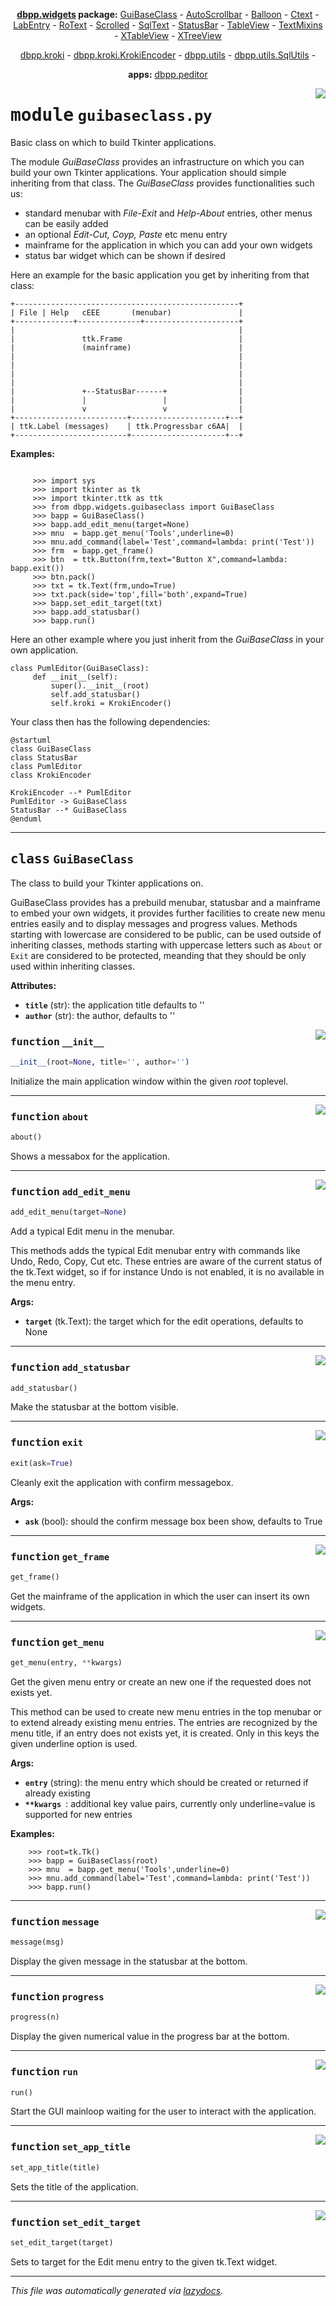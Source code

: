 <center>

**[dbpp.widgets](dbpp.widgets.md) package:** 
[GuiBaseClass](dbpp.widgets.guibaseclass.md) -
[AutoScrollbar](dbpp.widgets.autoscrollbar.md) -
[Balloon](dbpp.widgets.balloon.md) -
[Ctext](dbpp.widgets.ctext.md) -
[LabEntry](dbpp.widgets.labentry.md) -
[RoText](dbpp.widgets.rotext.md) -
[Scrolled](dbpp.widgets.scrolled.md) -
[SqlText](dbpp.widgets.sqltext.md) -
[StatusBar](dbpp.widgets.statusbar.md) -
[TableView](dbpp.widgets.tableview.md) -
[TextMixins](dbpp.widgets.textmixins.md) -
[XTableView](dbpp.widgets.xtableview.md) -
[XTreeView](dbpp.widgets.xtreeview.md) 

[dbpp.kroki](dbpp.kroki.md) - 
[dbpp.kroki.KrokiEncoder](dbpp.kroki.krokiencoder.md) -
[dbpp.utils](dbpp.utils.md) - 
[dbpp.utils.SqlUtils](dbpp.utils.sqlutils.md)  -

**apps:** [dbpp.peditor](dbpp.peditor.pumleditor.md)


</center>

<!-- markdownlint-disable -->

<a href="../dbpp/widgets/guibaseclass.py#L0"><img align="right" style="float:right;" src="https://img.shields.io/badge/-source-cccccc?style=flat-square" /></a>

# <kbd>module</kbd> `guibaseclass.py`
Basic class on which to build Tkinter applications. 

The module *GuiBaseClass* provides an infrastructure on which you can build your own Tkinter applications. Your application should simple inheriting from that class.  The *GuiBaseClass* provides functionalities such us: 


- standard menubar with *File-Exit* and *Help-About* entries, other menus can be easily added 
- an optional *Edit-Cut, Coyp, Paste* etc menu entry 
- mainframe for the application in which you can add your own widgets 
- status bar widget which can be shown if desired 

Here an example for the basic application you get by inheriting from that class: 

```{.kroki echo=false dia=ditaa}
+--------------------------------------------------+
| File | Help   cEEE       (menubar)               |
+-------------+--------------+---------------------+
|                                                  |
|               ttk.Frame                          |
|               (mainframe)                        |
|                                                  |
|                                                  |
|                                                  |
|                                                  |
|               +--StatusBar------+                |
|               |                 |                |
|               v                 v                |
+-------------------------+---------------------+--+
| ttk.Label (messages)    | ttk.Progressbar c6AA|  | 
+-------------------------+---------------------+--+
``` 



**Examples:**
 

```

     >>> import sys
     >>> import tkinter as tk
     >>> import tkinter.ttk as ttk
     >>> from dbpp.widgets.guibaseclass import GuiBaseClass
     >>> bapp = GuiBaseClass() 
     >>> bapp.add_edit_menu(target=None)
     >>> mnu  = bapp.get_menu('Tools',underline=0)
     >>> mnu.add_command(label='Test',command=lambda: print('Test'))    
     >>> frm  = bapp.get_frame()
     >>> btn  = ttk.Button(frm,text="Button X",command=lambda: bapp.exit())
     >>> btn.pack()
     >>> txt = tk.Text(frm,undo=True)
     >>> txt.pack(side='top',fill='both',expand=True)
     >>> bapp.set_edit_target(txt)
     >>> bapp.add_statusbar()
     >>> bapp.run()

``` 

Here an other example where you just inherit from the *GuiBaseClass* in your own application. 

```
class PumlEditor(GuiBaseClass):
     def __init__(self):
         super().__init__(root)
         self.add_statusbar()
         self.kroki = KrokiEncoder()
``` 

Your class then has the following dependencies: 

```{.kroki dia=plantuml echo=false}
@startuml
class GuiBaseClass
class StatusBar
class PumlEditor
class KrokiEncoder

KrokiEncoder --* PumlEditor
PumlEditor -> GuiBaseClass
StatusBar --* GuiBaseClass
@enduml
```  





---

## <kbd>class</kbd> `GuiBaseClass`
The class to build your Tkinter applications on. 

GuiBaseClass provides has a prebuild menubar, statusbar and a mainframe to embed your own widgets, it provides further facilities to create new menu entries easily and to display messages and progress values. Methods starting with lowercase are considered to be public, can be used outside of inheriting classes, methods starting with uppercase letters such as `About` or `Exit` are considered to be protected, meanding that they should be only used within inheriting classes. 



**Attributes:**
 
 - <b>`title`</b> (str):  the application title defaults to '' 
 - <b>`author`</b> (str):  the author, defaults to '' 

<a href="../dbpp/widgets/guibaseclass.py#L103"><img align="right" style="float:right;" src="https://img.shields.io/badge/-source-cccccc?style=flat-square" /></a>

### <kbd>function</kbd> `__init__`

```python
__init__(root=None, title='', author='')
```

Initialize the main application window within the given *root* toplevel. 




---

<a href="../dbpp/widgets/guibaseclass.py#L273"><img align="right" style="float:right;" src="https://img.shields.io/badge/-source-cccccc?style=flat-square" /></a>

### <kbd>function</kbd> `about`

```python
about()
```

Shows a messabox for the application. 

---

<a href="../dbpp/widgets/guibaseclass.py#L188"><img align="right" style="float:right;" src="https://img.shields.io/badge/-source-cccccc?style=flat-square" /></a>

### <kbd>function</kbd> `add_edit_menu`

```python
add_edit_menu(target=None)
```

Add a typical Edit menu in the menubar. 

This methods adds the typical Edit menubar entry with commands like Undo, Redo, Copy, Cut etc. These entries are aware of the current status of the tk.Text widget, so if for instance Undo is not enabled, it is no available in the menu entry. 



**Args:**
 
 - <b>`target`</b> (tk.Text):  the target which for the edit operations, defaults to None 



---

<a href="../dbpp/widgets/guibaseclass.py#L135"><img align="right" style="float:right;" src="https://img.shields.io/badge/-source-cccccc?style=flat-square" /></a>

### <kbd>function</kbd> `add_statusbar`

```python
add_statusbar()
```

Make the statusbar at the bottom visible. 

---

<a href="../dbpp/widgets/guibaseclass.py#L264"><img align="right" style="float:right;" src="https://img.shields.io/badge/-source-cccccc?style=flat-square" /></a>

### <kbd>function</kbd> `exit`

```python
exit(ask=True)
```

Cleanly exit the application with confirm messagebox. 



**Args:**
 
 - <b>`ask`</b> (bool):  should the confirm message box been show, defaults to True 

---

<a href="../dbpp/widgets/guibaseclass.py#L148"><img align="right" style="float:right;" src="https://img.shields.io/badge/-source-cccccc?style=flat-square" /></a>

### <kbd>function</kbd> `get_frame`

```python
get_frame()
```

Get the mainframe of the application in which the user can insert its own widgets. 

---

<a href="../dbpp/widgets/guibaseclass.py#L151"><img align="right" style="float:right;" src="https://img.shields.io/badge/-source-cccccc?style=flat-square" /></a>

### <kbd>function</kbd> `get_menu`

```python
get_menu(entry, **kwargs)
```

Get the given menu entry or create an new one if the requested does not exists  yet. 

This method can be used to create new menu entries in the top menubar or to extend already existing menu entries. The entries are recognized by the menu title, if an entry does not exists yet, it is created. Only in this keys the given underline option is used. 



**Args:**
  


 - <b>`entry`</b> (string):  the menu entry which should be created or returned if already existing 
 - <b>`**kwargs `</b>:  additional key value pairs, currently only underline=value is supported for new entries  



**Examples:**
 

``` 
    >>> root=tk.Tk()
    >>> bapp = GuiBaseClass(root) 
    >>> mnu  = bapp.get_menu('Tools',underline=0)
    >>> mnu.add_command(label='Test',command=lambda: print('Test'))    
    >>> bapp.run()

``` 

---

<a href="../dbpp/widgets/guibaseclass.py#L139"><img align="right" style="float:right;" src="https://img.shields.io/badge/-source-cccccc?style=flat-square" /></a>

### <kbd>function</kbd> `message`

```python
message(msg)
```

Display the given message in the statusbar at the bottom. 

---

<a href="../dbpp/widgets/guibaseclass.py#L142"><img align="right" style="float:right;" src="https://img.shields.io/badge/-source-cccccc?style=flat-square" /></a>

### <kbd>function</kbd> `progress`

```python
progress(n)
```

Display the given numerical value in the progress bar at the bottom. 

---

<a href="../dbpp/widgets/guibaseclass.py#L145"><img align="right" style="float:right;" src="https://img.shields.io/badge/-source-cccccc?style=flat-square" /></a>

### <kbd>function</kbd> `run`

```python
run()
```

Start the GUI mainloop waiting for the user to interact with the application. 

---

<a href="../dbpp/widgets/guibaseclass.py#L218"><img align="right" style="float:right;" src="https://img.shields.io/badge/-source-cccccc?style=flat-square" /></a>

### <kbd>function</kbd> `set_app_title`

```python
set_app_title(title)
```

Sets the title of the application. 

---

<a href="../dbpp/widgets/guibaseclass.py#L215"><img align="right" style="float:right;" src="https://img.shields.io/badge/-source-cccccc?style=flat-square" /></a>

### <kbd>function</kbd> `set_edit_target`

```python
set_edit_target(target)
```

Sets to target for the Edit menu entry to the given tk.Text widget. 




---

_This file was automatically generated via [lazydocs](https://github.com/ml-tooling/lazydocs)._

